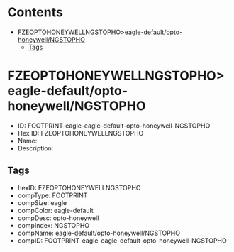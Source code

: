 



Contents
========

* [FZEOPTOHONEYWELLNGSTOPHO>eagle-default/opto-honeywell/NGSTOPHO](#fzeoptohoneywellngstophoeagle-defaultopto-honeywellngstopho)
	* [Tags](#tags)

# FZEOPTOHONEYWELLNGSTOPHO>eagle-default/opto-honeywell/NGSTOPHO

- ID: FOOTPRINT-eagle-eagle-default-opto-honeywell-NGSTOPHO
- Hex ID: FZEOPTOHONEYWELLNGSTOPHO
- Name: 
- Description: 

## Tags

- hexID: FZEOPTOHONEYWELLNGSTOPHO
- oompType: FOOTPRINT
- oompSize: eagle
- oompColor: eagle-default
- oompDesc: opto-honeywell
- oompIndex: NGSTOPHO
- oompName: eagle-default/opto-honeywell/NGSTOPHO
- oompID: FOOTPRINT-eagle-eagle-default-opto-honeywell-NGSTOPHO
